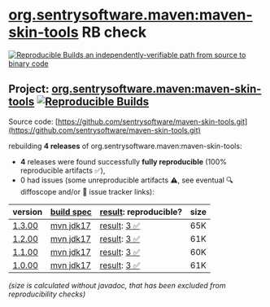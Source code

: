 [org.sentrysoftware.maven:maven-skin-tools](https://central.sonatype.com/artifact/org.sentrysoftware.maven/maven-skin-tools/versions) RB check
=======

[![Reproducible Builds](https://reproducible-builds.org/images/logos/rb.svg) an independently-verifiable path from source to binary code](https://reproducible-builds.org/)

## Project: [org.sentrysoftware.maven:maven-skin-tools](https://central.sonatype.com/artifact/org.sentrysoftware.maven/maven-skin-tools/versions) [![Reproducible Builds](https://img.shields.io/endpoint?url=https://raw.githubusercontent.com/jvm-repo-rebuild/reproducible-central/master/content/org/sentrysoftware/maven/maven-skin-tools/badge.json)](https://github.com/jvm-repo-rebuild/reproducible-central/blob/master/content/org/sentrysoftware/maven/maven-skin-tools/README.md)

Source code: [https://github.com/sentrysoftware/maven-skin-tools.git](https://github.com/sentrysoftware/maven-skin-tools.git)

rebuilding **4 releases** of org.sentrysoftware.maven:maven-skin-tools:
- **4** releases were found successfully **fully reproducible** (100% reproducible artifacts :white_check_mark:),
- 0 had issues (some unreproducible artifacts :warning:, see eventual :mag: diffoscope and/or :memo: issue tracker links):

| version | [build spec](/BUILDSPEC.md) | [result](https://reproducible-builds.org/docs/jvm/): reproducible? | size |
| -- | --------- | ------ | -- |
| [1.3.00](https://central.sonatype.com/artifact/org.sentrysoftware.maven/maven-skin-tools/1.3.00/pom) | [mvn jdk17](maven-skin-tools-1.3.00.buildspec) | [result](maven-skin-tools-1.3.00.buildinfo): [3 :white_check_mark: ](maven-skin-tools-1.3.00.buildcompare) | 65K |
| [1.2.00](https://central.sonatype.com/artifact/org.sentrysoftware.maven/maven-skin-tools/1.2.00/pom) | [mvn jdk17](maven-skin-tools-1.2.00.buildspec) | [result](maven-skin-tools-1.2.00.buildinfo): [3 :white_check_mark: ](maven-skin-tools-1.2.00.buildcompare) | 61K |
| [1.1.00](https://central.sonatype.com/artifact/org.sentrysoftware.maven/maven-skin-tools/1.1.00/pom) | [mvn jdk17](maven-skin-tools-1.1.00.buildspec) | [result](maven-skin-tools-1.1.00.buildinfo): [3 :white_check_mark: ](maven-skin-tools-1.1.00.buildcompare) | 60K |
| [1.0.00](https://central.sonatype.com/artifact/org.sentrysoftware.maven/maven-skin-tools/1.0.00/pom) | [mvn jdk17](maven-skin-tools-1.0.00.buildspec) | [result](maven-skin-tools-1.0.00.buildinfo): [3 :white_check_mark: ](maven-skin-tools-1.0.00.buildcompare) | 61K |

<i>(size is calculated without javadoc, that has been excluded from reproducibility checks)</i>
